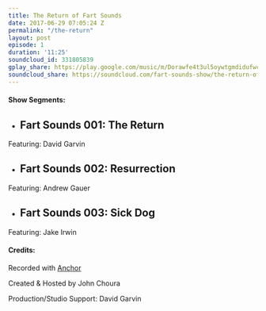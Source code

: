 ```yaml
---
title: The Return of Fart Sounds
date: 2017-06-29 07:05:24 Z
permalink: "/the-return"
layout: post
episode: 1
duration: '11:25'
soundcloud_id: 331805839
gplay_share: https://play.google.com/music/m/Dorawfe4t3ul5oywtgmdidufwca?t=The_Return_of_Fart_Sounds-Fart_Sounds
soundcloud_share: https://soundcloud.com/fart-sounds-show/the-return-of-fart-sounds
---
```


#### Show Segments:

- ## Fart Sounds 001: The Return
Featuring: David Garvin
- ## Fart Sounds 002: Resurrection
Featuring: Andrew Gauer
- ## Fart Sounds 003: Sick Dog
Featuring: Jake Irwin

#### Credits:

Recorded with [Anchor](http://anchor.fm)

Created & Hosted by John Choura

Production/Studio Support: David Garvin
